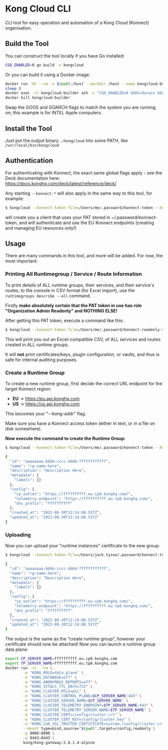 # Kong Cloud CLI
CLI tool for easy operation and automation of a Kong Cloud (Konnect) organisation.

## Build the Tool

You can construct the tool locally if you have Go installed:

```sh
CGO_ENABLED=0 go build -o kongcloud
```

Or you can build it using a Docker image:

```sh
docker run -dt --rm -v $(pwd):/host --workdir /host --name kongcloud-builder golang:1.17-alpine
sleep 3
docker exec -it kongcloud-builder ash -c "CGO_ENABLED=0 GOOS=darwin GOARCH=amd64 go build -o kongcloud"
docker kill kongcloud-builder
```

Swap the GOOS and GOARCH flags to match the system you are running on; this example is for INTEL Apple computers.

## Install the Tool

Just put the output binary `./kongcloud` into some PATH, like `/usr/local/bin/kongcloud`

## Authentication

For authenticating with Konnect, the exact same global flags apply - see the Deck documentation here: https://docs.konghq.com/deck/latest/reference/deck/

Any starting `--konnect-*` will also apply in the same way to this tool, for example:

```sh
$ kongcloud --konnect-token-file=/Users/me/.password/konnect-token --konnect-addr="https://eu.api.konghq.com/" ... ... ...
```

will create you a client that uses your PAT stored in ~/.password/konnect-token, and will authenticate and use the EU Konnect endpoints (creating and managing EU resources only!)

## Usage

There are many commands in this tool, and more will be added. For now, the most important:

### Printing All Runtimegroup / Service / Route Information

To print details of ALL runtime groups, their services, and their service's routes, to the console in CSV format (for Excel import), use the `runtimegroups describe --all` command.

Firstly **make absolutely certain that the PAT token in use has role "Organization Admin Readonly" and NOTHING ELSE!**

After getting this PAT token, execute a command like this:

```sh
$ kongcloud --konnect-token-file=/Users/me/.password/konnect-readonly-token --konnect-addr="https://eu.api.konghq.com" runtimegroups describe --all > output.csv
```

This will print you out an Excel-compatible CSV, of ALL services and routes created in ALL runtime groups.

It will **not** print certificates/keys, plugin configuration, or vaults, and thus is safe for internal auditing purposes.

### Create a Runtime Group

To create a new runtime group, first decide the correct URL endpoint for the target Konnect region:

* **EU** -> https://eu.api.konghq.com
* **US** -> https://us.api.konghq.com

This becomes your "--kong-addr" flag.

Make sure you have a Konnect access token (either in text, or in a file on disk somewhere).

**Now execute the command to create the Runtime Group:**

```sh
$ kongcloud --konnect-token-file=/Users/me/.password/konnect-token --konnect-addr="https://eu.api.konghq.com/" runtimegroups add --name "rg-name-here" --desc "Description here"

{
  "id": "aaaaaaaa-bbbb-cccc-dddd-ffffffffffff",
  "name": "rg-name-here",
  "description": "Description Here",
  "metadata": {
    "labels": {}
  },
  "config": {
    "cp_outlet": "https://ffffffffff.eu.cp0.konghq.com/",
    "telemetry_endpoint": "https://ffffffffff.eu.tp0.konghq.com/",
    "dns_prefix": "ffffffffff"
  },
  "created_at": "2022-08-30T12:14:08.537Z",
  "updated_at": "2022-08-30T12:14:08.537Z"
}
```

### Uploading

Now you can upload your "runtime instances" certificate to the new group:

```sh
$ kongcloud --konnect-token-file=/Users/jack.tysoe/.password/konnect-token --konnect-addr="https://eu.api.konghq.com/" runtimegroups add-cluster-certificate --cert-path=/tmp/cluster.crt --runtime-group-id="aaaaaaaa-bbbb-cccc-dddd-ffffffffffff" --runtime-group-name="rg-name-here"

{
  "id": "aaaaaaaa-bbbb-cccc-dddd-ffffffffffff",
  "name": "rg-name-here",
  "description": "Description Here",
  "metadata": {
    "labels": {}
  },
  "config": {
    "cp_outlet": "https://ffffffffff.eu.cp0.konghq.com/",
    "telemetry_endpoint": "https://ffffffffff.eu.tp0.konghq.com/",
    "dns_prefix": "ffffffffff"
  },
  "created_at": "2022-08-30T12:14:08.537Z",
  "updated_at": "2022-08-30T12:14:08.537Z"
}
```

The output is the same as the "create runtime group", however your certificate should now be attached! Now you can launch a runtime group data plane:

```sh
export CP_SERVER_NAME=ffffffffff.eu.cp0.konghq.com
export TP_SERVER_NAME=ffffffffff.eu.tp0.konghq.com
docker run -it --rm \
        -e "KONG_ROLE=data_plane" \
        -e "KONG_DATABASE=off" \
        -e "KONG_ANONYMOUS_REPORTS=off" \
        -e "KONG_VITALS_TTL_DAYS=723" \
        -e "KONG_CLUSTER_MTLS=pki" \
        -e "KONG_CLUSTER_CONTROL_PLANE=$CP_SERVER_NAME:443" \
        -e "KONG_CLUSTER_SERVER_NAME=$CP_SERVER_NAME" \
        -e "KONG_CLUSTER_TELEMETRY_ENDPOINT=$TP_SERVER_NAME:443" \
        -e "KONG_CLUSTER_TELEMETRY_SERVER_NAME=$TP_SERVER_NAME" \
        -e "KONG_CLUSTER_CERT=/config/cluster.crt" \
        -e "KONG_CLUSTER_CERT_KEY=/config/cluster.key" \
        -e "KONG_LUA_SSL_TRUSTED_CERTIFICATE=system,/config/cluster.crt" \
        --mount type=bind,source="$(pwd)",target=/config,readonly \
        -p 8000:8000 \
        -p 8443:8443 \
        kong/kong-gateway:2.8.1.4-alpine
```
